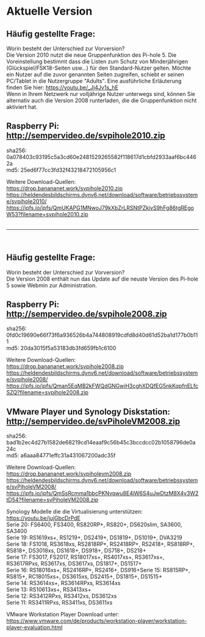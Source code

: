 # Aktuelle Version

## Häufig gestellte Frage:
Worin besteht der Unterschied zur Vorversion?<br>
Die Version 2010 nutzt die neue Gruppenfunktion des Pi-hole 5. Die Voreinstellung bestimmt dass die Listen zum Schutz von Minderjährigen (Glückspiel/FSK18-Seiten usw...) für den Standard-Nutzer gelten. Möchte ein Nutzer auf die zuvor genannten Seiten zugreifen, schiebt er seinen PC/Tablet in die Nutzergruppe "Adults". Eine ausführliche Erläuterung finden Sie hier: https://youtu.be/_Jj4Jv1s_hE
<br>
Wenn in Ihrem Netzwerk nur volljährige Nutzer unterwegs sind, können Sie alternativ auch die Version 2008 runterladen, die die Gruppenfunktion nicht aktiviert hat.
<br>

## Raspberry Pi: http://sempervideo.de/svpihole2010.zip <br>
sha256: 0a078403c93195c5a3cd60e2481529265582f118617d1cbfd2933aaf6bc4462a <br>
md5: 25ed6f77cc3fd32f43218472105956c1 <br>

Weitere Download-Quellen:<br>
https://drop.banananet.work/svpihole2010.zip<br>
https://heldendesbildschirms.dynv6.net/download/software/betriebssysteme/svpihole2010/<br>
https://ipfs.io/ipfs/QmUKAPG1MNwoJ79kXbZrLRSNtPZkivS9hFg86tgREgoW53?filename=svpihole2010.zip<br>
<br>
<hr>
<br>

## Häufig gestellte Frage:
Worin besteht der Unterschied zur Vorversion?<br>
Die Version 2008 enthält nun das Update auf die neuste Version des Pi-hole 5 sowie Webmin zur Administration.
<br>


## Raspberry Pi: http://sempervideo.de/svpihole2008.zip <br>
sha256: 0fd0c19690e66f73f6a936526b4a744808919cdfd8d40d61d52ba1d177b0b111  <br>
md5: 20da3015f5a53183db3fd659fb1c6100 <br>

Weitere Download-Quellen:<br>
https://drop.banananet.work/svpihole2008.zip <br>
https://heldendesbildschirms.dynv6.net/download/software/betriebssysteme/svpihole2008/<br>
https://ipfs.io/ipfs/Qman5EqMB2kFWQdGNGwjH3cghXDQfEG5nkKqpfnELfcSZQ?filename=svpihole2008.zip<br>

## VMware Player und Synology Diskstation: http://sempervideo.de/svPiholeVM2008.zip<br>
sha256: bad1b2ec4d27b1582de68219cd14eaaf9c56b45c3bccdcc02b1058796de0a24c<br>
md5: a6aaa84771effc31a431067200adc35f <br>

Weitere Download-Quellen:<br>
https://drop.banananet.work/svpiholevm2008.zip<br>
https://heldendesbildschirms.dynv6.net/download/software/betriebssysteme/svPiholeVM2008/<br>
https://ipfs.io/ipfs/QmSsRcmma1bbcPKNvqwu8E4iW6S4uJwDtzM8X4y3W2tD54?filename=svPiholeVM2008.zip<br>

Synology Modelle die die Virtualisierung unterstützen: https://youtu.be/jujGbcDrPdE <br>
Serie 20: FS6400, FS3400, RS820RP+, RS820+, DS620slim, SA3600, SA3400<br>
Serie 19: RS1619xs+, RS1219+, DS2419+, DS1819+, DS1019+, DVA3219<br>
Serie 18: FS1018, RS3618xs, RS2818RP+, RS2418RP+, RS2418+, RS818RP+, RS818+, DS3018xs, DS1618+, DS918+, DS718+, DS218+<br>
Serie 17: FS3017, FS2017, RS18017xs+, RS4017xs+, RS3617xs+, RS3617RPxs, RS3617xs, DS3617xs, DS1817+, DS1517+<br>
Serie 16: RS18016xs+, RS2416RP+, RS2416+, DS916+Serie 15: RS815RP+, RS815+, RC18015xs+, DS3615xs, DS2415+, DS1815+, DS1515+<br>
Serie 14: RS3614xs+, RS3614RPxs, RS3614xs<br>
Serie 13: RS10613xs+, RS3413xs+<br>
Serie 12: RS3412RPxs, RS3412xs, DS3612xs<br>
Serie 11: RS3411RPxs, RS3411xs, DS3611xs<br>

VMware Workstation Player Download unter: https://www.vmware.com/de/products/workstation-player/workstation-player-evaluation.html

